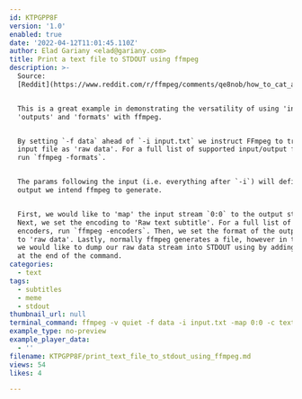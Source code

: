 ```yaml
---
id: KTPGPP8F
version: '1.0'
enabled: true
date: '2022-04-12T11:01:45.110Z'
author: Elad Gariany <elad@gariany.com>
title: Print a text file to STDOUT using ffmpeg
description: >-
  Source:
  [Reddit](https://www.reddit.com/r/ffmpeg/comments/qe8nob/how_to_cat_a_file_like_an_transcoding_expert/)


  This is a great example in demonstrating the versatility of using 'inputs',
  'outputs' and 'formats' with ffmpeg. 


  By setting `-f data` ahead of `-i input.txt` we instruct FFmpeg to treat the
  input file as 'raw data'. For a full list of supported input/output formats,
  run `ffmpeg -formats`.


  The params following the input (i.e. everything after `-i`) will define the
  output we intend ffmpeg to generate. 


  First, we would like to 'map' the input stream `0:0` to the output stream.
  Next, we set the encoding to 'Raw text subtitle'. For a full list of supported
  encoders, run `ffmpeg -encoders`. Then, we set the format of the output stream
  to 'raw data'. Lastly, normally ffmpeg generates a file, however in this case
  we would like to dump our raw data stream into STDOUT using by adding the `-`
  at the end of the command.
categories:
  - text
tags:
  - subtitles
  - meme
  - stdout
thumbnail_url: null
terminal_command: ffmpeg -v quiet -f data -i input.txt -map 0:0 -c text -f data -
example_type: no-preview
example_player_data:
  - ''
filename: KTPGPP8F/print_text_file_to_stdout_using_ffmpeg.md
views: 54
likes: 4

---
```

